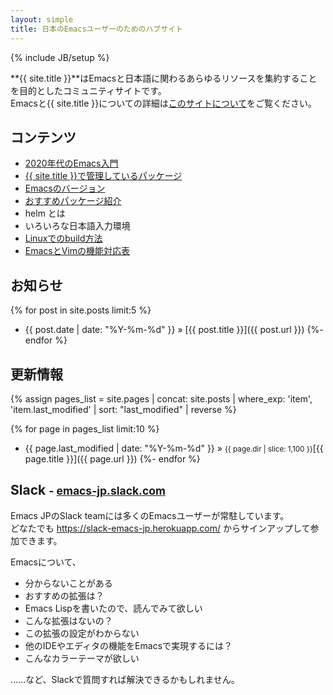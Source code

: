 ```yaml
---
layout: simple
title: 日本のEmacsユーザーのためのハブサイト
---
```

{% include JB/setup %}

**{{ site.title }}**はEmacsと日本語に関わるあらゆるリソースを集約することを目的としたコミュニティサイトです。  
Emacsと{{ site.title }}についての詳細は[このサイトについて](/about)をご覧ください。

## コンテンツ

* [2020年代のEmacs入門](/tips/emacs-in-2020)
* [{{ site.title }}で管理しているパッケージ](/maintenances)
* [Emacsのバージョン](/tips/versions)
* [おすすめパッケージ紹介](/packages)
* helm とは
* いろいろな日本語入力環境
* [Linuxでのbuild方法](/build-linux)
* [EmacsとVimの機能対応表](https://docs.google.com/spreadsheets/d/184i0Cmnfd0CdmPw2AVMMvmmnl7Gz5ryPqTaxnpIyqRE/edit?usp=sharing)

## お知らせ

{% for post in site.posts limit:5 %}
* {{ post.date | date: "%Y-%m-%d" }} &raquo; [{{ post.title }}]({{ post.url }})
{%- endfor %}

## 更新情報

{% assign pages_list
     = site.pages | concat: site.posts
       | where_exp: 'item', 'item.last_modified'
       | sort: "last_modified"
       | reverse %}

{% for page in pages_list limit:10 %}
* {{ page.last_modified | date: "%Y-%m-%d" }} &raquo; <small>{{ page.dir | slice: 1,100 }}</small>[{{ page.title }}]({{ page.url }})
{%- endfor %}


## Slack <small>- [emacs-jp.slack.com](https://emacs-jp.slack.com/)</small>

Emacs JPのSlack teamには多くのEmacsユーザーが常駐しています。  
どなたでも <https://slack-emacs-jp.herokuapp.com/> からサインアップして参加できます。

Emacsについて、

* 分からないことがある
* おすすめの拡張は？
* Emacs Lispを書いたので、読んでみて欲しい
* こんな拡張はないの？
* この拡張の設定がわからない
* 他のIDEやエディタの機能をEmacsで実現するには？
* こんなカラーテーマが欲しい

……など、Slackで質問すれば解決できるかもしれません。
